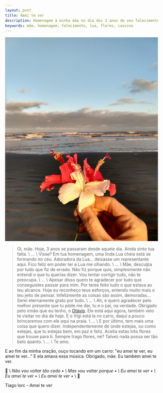 ```yaml
---
layout: post
title: Amei te ver
description: Homenagem à minha mãe no dia dos 3 anos do seu falecimento.
keywords: mãe, homenagem, falecimento, lua, flores, cassino
---
```


![Minha mão segurando três flores, na beira da praia, em homenagem à minha querida mãe](/images/blog/2021-04-27-amei_te_ver/homenagem.webp)

> Oi, mãe. Hoje, 3 anos se passaram desde aquele dia. Ainda sinto tua falta. \\
> ... \\
> Visse? Em tua homenagem, uma linda Lua cheia está se formando no céu. Adoradora da Lua... deixasse um representante aqui. Fico feliz em poder ter a Lua me olhando. \\
> ... \\
> Mãe, desculpa por tudo que fiz de errado. Não fiz porque quis, simplesmente não entendi o que tu querias dizer. Vou tentar corrigir tudo, não te preocupa. \\
> ... \\
> Apesar disso quero te agradecer por tudo que conseguistes passar para mim. Por teres feito tudo o que estava ao teu alcance. Hoje eu reconheço teus esforços, entendo muito mais o teu jeito de pensar. Infelizmente as coisas são assim, demoradas... Serei eternamente grato por tudo. \\
> ... \\
> Ah, e quero agradecer pelo melhor presente que tu pôde me dar, tu e o pai, na verdade. Obrigado pelo irmão que eu tenho, o [Otávio](https://www.instagram.com/otaviosmiths). Ele está aqui agora, também veio te visitar no dia de hoje. E o Vígi está la no carro, daqui a pouco brincaremos com ele aqui na praia. \\
> ... \\
> E por último, tem mais uma coisa que quero dizer. Independentemente de onde estejas, ou como estejas, que tu estejas bem, em paz e feliz. Aceita estas três flores que trouxe para ti. Sempre trago flores, né? Talvez nada possa ser tão belo quanto. \\
> ... \\
> Te amo.

E ao fim da minha oração, ouço tocando em um carro: "eu amei te ver, eu amei te ver..." E ela amava essa música. Obrigado, mãe. Eu também amei te ver.

&#127932; \\
_Não vou voltar tão cedo • \\
Mas vou voltar porque • \\
Eu amei te ver • \\
Eu amei te ver • \\
Eu amei te ver •_ \\
&#127932;

Tiago Iorc - Amei te ver



